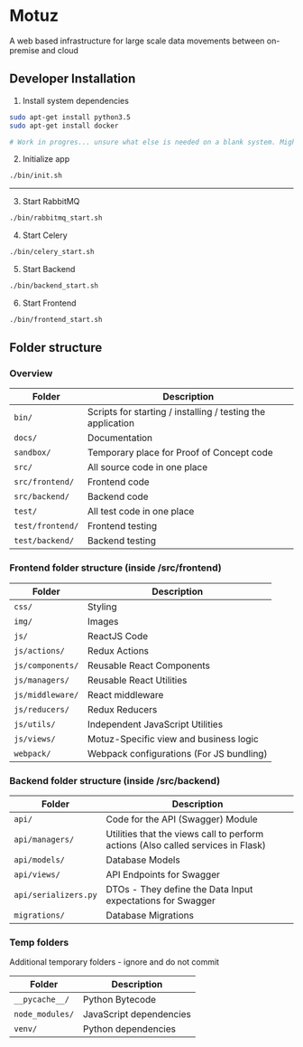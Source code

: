 # Motuz

A web based infrastructure for large scale data movements between on-premise and cloud

## Developer Installation

1. Install system dependencies

```bash
sudo apt-get install python3.5
sudo apt-get install docker

# Work in progres... unsure what else is needed on a blank system. Might use docker soon
```

2. Initialize app

```bash
./bin/init.sh
```

---

3. Start RabbitMQ

```bash
./bin/rabbitmq_start.sh
```

4. Start Celery

```bash
./bin/celery_start.sh
```

5. Start Backend

```bash
./bin/backend_start.sh
```

6. Start Frontend

```bash
./bin/frontend_start.sh
```

## Folder structure


### Overview

| Folder | Description |
| --- | --- |
| `bin/` | Scripts for starting / installing / testing the application |
| `docs/` | Documentation |
| `sandbox/` | Temporary place for Proof of Concept code |
| `src/` | All source code in one place |
| `src/frontend/` | Frontend code |
| `src/backend/` | Backend code |
| `test/` | All test code in one place |
| `test/frontend/` | Frontend testing |
| `test/backend/` | Backend testing |


### Frontend folder structure (inside /src/frontend)

| Folder | Description |
| --- | --- |
| `css/` | Styling |
| `img/` | Images |
| `js/` | ReactJS Code |
| `js/actions/` | Redux Actions |
| `js/components/` | Reusable React Components |
| `js/managers/` | Reusable React Utilities |
| `js/middleware/` | React middleware |
| `js/reducers/` | Redux Reducers |
| `js/utils/` | Independent JavaScript Utilities |
| `js/views/` | Motuz-Specific view and business logic |
| `webpack/` | Webpack configurations (For JS bundling) |


### Backend folder structure (inside /src/backend)

| Folder | Description |
| --- | --- |
| `api/` | Code for the API (Swagger) Module |
| `api/managers/` | Utilities that the views call to perform actions (Also called services in Flask) |
| `api/models/` | Database Models |
| `api/views/` | API Endpoints for Swagger |
| `api/serializers.py` | DTOs - They define the Data Input expectations for Swagger |
| `migrations/` | Database Migrations |


### Temp folders

Additional temporary folders - ignore and do not commit

| Folder | Description |
| --- | --- |
| `__pycache__/` | Python Bytecode |
| `node_modules/` | JavaScript dependencies |
| `venv/` | Python dependencies |
